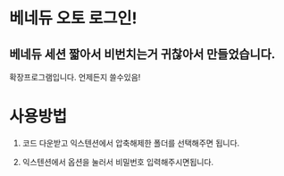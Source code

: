 # 베네듀 오토 로그인!
## 베네듀 세션 짧아서 비번치는거 귀찮아서 만들었습니다.

확장프로그램입니다. 언제든지 쓸수있음!


# 사용방법

1. 코드 다운받고 익스텐션에서 압축해제한 폴더를 선택해주면 됩니다.

2. 익스텐션에서 옵션을 눌러서 비밀번호 입력해주시면됩니다.
